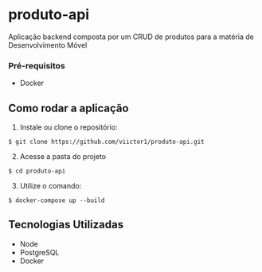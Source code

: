 # produto-api
Aplicação backend composta por um CRUD de produtos para a matéria de Desenvolvimento Móvel

### Pré-requisitos
 - Docker

## Como rodar a aplicação
1. Instale ou clone o repositório:
```console
$ git clone https://github.com/viictor1/produto-api.git
```
2. Acesse a pasta do projeto
```console
$ cd produto-api
```
3. Utilize o comando:
```console
$ docker-compose up --build
```

## Tecnologias Utilizadas
- Node
- PostgreSQL
- Docker    
